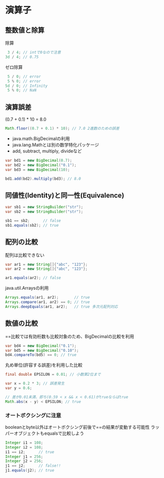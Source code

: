 # 演算子

## 整数値と除算

除算
```java
 3 / 4; // intで0なので注意
3d / 4; // 0.75
```
ゼロ除算
```java
 5 / 0; // error
 5 % 0; // error
5d / 0; // Infinity
 5 % 0; // NaN
```

## 演算誤差

(0.7 + 0.1) * 10 = 8.0

```java
Math.floor((0.7 + 0.1) * 10); // 7.0 2進数のための誤差
```

* java.math.BigDecimalの利用
* java.lang.Mathとは別の数学特化パッケージ
* add, subtract, multiply, divideなど

```java
var bd1 = new BigDecimal(0.7);
var bd2 = new BigDecimal("0.1");
var bd3 = new BigDecimal(10);

bd1.add(bd2).multiply(bd3); // 8.0
```

## 同値性(Identity)と同一性(Equivalence)

```java
var sb1 = new StringBuilder("str");
var sb2 = new StringBuilder("str");

sb1 == sb2;      // false
sb1.equals(sb2); // true
```

## 配列の比較

配列は比較できない
```java
var ar1 = new String[]{"abc", "123"};
var ar2 = new String[]{"abc", "123"};

ar1.equals(ar2); // false

```
java.util.Arraysの利用
```java
Arrays.equals(ar1, ar2);       // true
Arrays.compare(ar1, ar2) == 0; // true
Arrays.deepEquals(ar1, ar2);   // true 多次元配列対応
```

## 数値の比較

==比較では有効桁数も比較対象のため、BigDecimalの比較を利用
```java
var bd4 = new BigDecimal("0.1");
var bd5 = new BigDecimal("0.10");
bd4.compareTo(bd5) == 0; // true
```

丸め単位(許容する誤差)を利用した比較
```java
final double EPSILON = 0.01; // 小数第2位まで

var x = 0.2 * 3; // 誤差発生
var y = 0.6;

// 差が0.01未満、即ち(0.59 < x && x < 0.61)がtrueならばtrue
Math.abs(x - y) < EPSILON; // true
```

### オートボクシングに注意
booleanとbyte以外はオートボクシング前後で==の結果が変動する可能性
ラッパーオブジェクトもequalsで比較しよう

```java
Integer i1 = 108;
Integer i2 = 108;
i1 == i2;      // true
Integer j1 = 256;
Integer j2 = 256;
j1 == j2;      // false!!
j1.equals(j2); // true
```